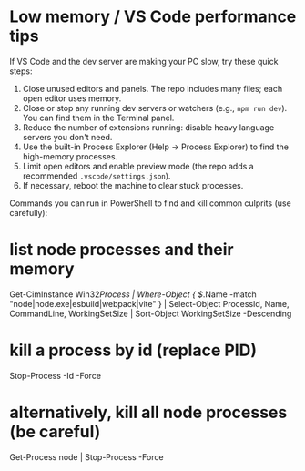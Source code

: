 # Low memory / VS Code performance tips

If VS Code and the dev server are making your PC slow, try these quick steps:

1. Close unused editors and panels. The repo includes many files; each open editor uses memory.
2. Close or stop any running dev servers or watchers (e.g., `npm run dev`). You can find them in the Terminal panel.
3. Reduce the number of extensions running: disable heavy language servers you don't need.
4. Use the built-in Process Explorer (Help → Process Explorer) to find the high-memory processes.
5. Limit open editors and enable preview mode (the repo adds a recommended `.vscode/settings.json`).
6. If necessary, reboot the machine to clear stuck processes.

Commands you can run in PowerShell to find and kill common culprits (use carefully):

# list node processes and their memory

Get-CimInstance Win32*Process | Where-Object { $*.Name -match "node|node.exe|esbuild|webpack|vite" } | Select-Object ProcessId, Name, CommandLine, WorkingSetSize | Sort-Object WorkingSetSize -Descending

# kill a process by id (replace PID)

Stop-Process -Id <PID> -Force

# alternatively, kill all node processes (be careful)

Get-Process node | Stop-Process -Force
